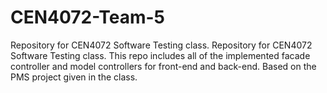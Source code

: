 # CEN4072-Team-5
Repository for CEN4072 Software Testing class. 
Repository for CEN4072 Software Testing class. This repo includes all of the implemented facade controller and model controllers for front-end and back-end. Based on the PMS project given in the class.

